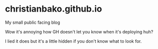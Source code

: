 # christianbako.github.io
My small public facing blog 


Wow it's annoying how GH doesn't let you know when it's deploying huh? 

I lied it does but it's a little hidden if you don't know what to look for. 
